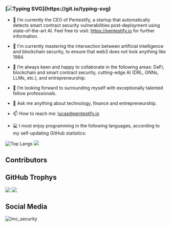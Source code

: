 <!--
***LucasMartinCalderon/LucasMartinCalderon** is a ✨ _special_ ✨ 
repository because its `README.md` (this file) appears on your GitHub profile.

Here are some ideas to get you started with LMC's personal portfolio on 
GitHub README.md, GitHub's newest implementation:

- 🔭 I’m currently working on ...
- 🌱 I’m currently learning ...
- 👯 I’m looking to collaborate on ...
- 🤔 I’m looking for help with ...
- 💬 Ask me about ...
- 📫 How to reach me: ...
- 😄 Pronouns: ...
- ⚡ Fun fact: ...
--->

### [![Typing SVG](https://readme-typing-svg.demolab.com?font=IBM&duration=2500&pause=1000&center=true&width=1000&lines=Hi!+I'm+Lucas+Martin+Calderon%2C+welcome+to+my+GitHub+personal+portfolio!)](https://git.io/typing-svg)

- 🔭 I’m currently the CEO of Pentestify, a startup that automatically detects smart contract security vulnerabilities post-deployment using state-of-the-art AI.
Feel free to visit: https://pentestify.io for further information.

 - 🌱 I'm currently mastering the intersection between artificial intelligence and blockchain security, to ensure that web3 does not look anything like 1984.

- 👯 I’m always keen and happy to collaborate in the following areas: DeFi, blockchain and smart contract security, cutting-edge AI (DRL, GNNs, LLMs, etc.), and entrepreneurship.

- 🤔 I’m looking forward to surrounding myself with exceptionally 
talented fellow professionals.

- 💬 Ask me anything about technology, finance and entrepreneurship. 

- 📫 How to reach me: lucas@pentestify.io

- 💻 I most enjoy programming in the following languages, according to my 
self-updating GitHub statistics: 

<!-- This next line acts as the compact number of programming languages most in use -->
![Top Langs](https://github-readme-stats.vercel.app/api/top-langs/?username=LucasMartinCalderon&layout=compact)
<img src="https://github.com/LucasMartinCalderon/github-stats/blob/master/generated/languages.svg#gh-dark-mode-only" />

## Contributors
<a href = "https://github.com/LucasMartinCalderon/simple-sqlite/graphs/contributors"></a>
 
## GitHub Trophys
 <img src="https://github-profile-trophy.vercel.app/?username=LucasMartinCalderon&theme=juicyfresh&no-bg=true" />
  <img src = "https://contrib.rocks/image?repo=LucasMartinCalderon/simple-sqlite"/>

## Social Media
<img src="https://img.shields.io/twitter/follow/lmc_security?logo=twitter&style=for-the-badge" alt="lmc_security" />
